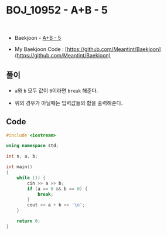 # BOJ_10952 - A+B - 5

&nbsp;

- Baekjoon - [A+B - 5](https://www.acmicpc.net/problem/10952)

- My Baekjoon Code : [https://github.com/Meantint/Baekjoon](https://github.com/Meantint/Baekjoon)

## 풀이

- `a`와 `b` 모두 값이 `0`이라면 `break` 해준다.

- 위의 경우가 아닐때는 입력값들의 합을 출력해준다.

## Code

```cpp
#include <iostream>

using namespace std;

int n, a, b;

int main()
{
    while (1) {
        cin >> a >> b;
        if (a == 0 && b == 0) {
            break;
        }
        cout << a + b << '\n';
    }

    return 0;
}
```
